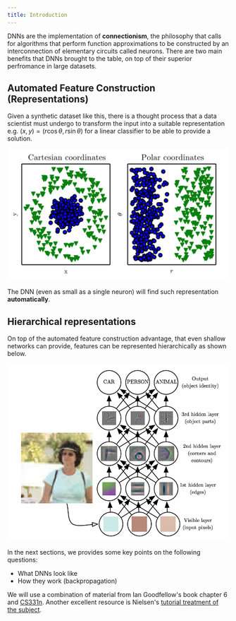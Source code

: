 ```yaml
---
title: Introduction
---
```


DNNs are the implementation of **connectionism**, the philosophy that calls for algorithms that perform function approximations to be constructed by an interconnection of elementary circuits called neurons. There are two main benefits that DNNs brought to the table, on top of their superior perfromance in large datasets.

## Automated Feature Construction (Representations)

Given  a synthetic dataset like this,  there is a thought process that a data scientist must undergo to transform the input into a suitable representation e.g. $(x,y)=(r\cos\theta,r\sin\theta)$ for a linear classifier to be able to provide a solution.

![coordinate-transformation](images/coordinate-transformative-representation.png)

The DNN (even as small as a single neuron) will find such representation **automatically**.

## Hierarchical representations 
On top of the automated feature construction advantage, that even shallow networks can provide, features can be represented hierarchically as shown below.

![dnn-feature-hoerarchy](images/hierarchical-features-classification.png)

In the next sections, we provides some key points on the following questions:

* What DNNs look like
* How they work (backpropagation)

We will use a combination of material from Ian Goodfellow's book chapter 6 and [CS331n](http://cs231n.stanford.edu/). Another excellent resource is Nielsen's [tutorial treatment of the subject](http://neuralnetworksanddeeplearning.com/).


